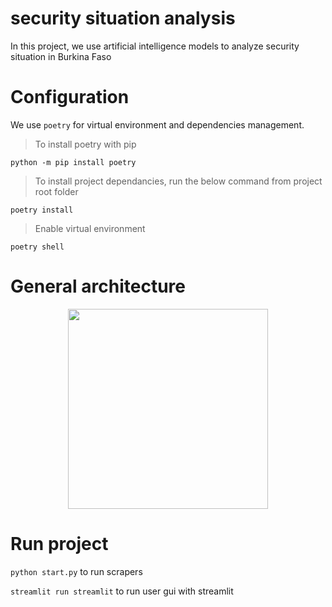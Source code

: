 # security situation analysis

In this project, we use artificial intelligence models to analyze security situation in Burkina Faso

# Configuration 

We use `poetry` for virtual environment and dependencies management.

> To install poetry with pip

```python -m pip install poetry```

> To install project dependancies, run the below command from project root folder

```poetry install```

> Enable virtual environment

```poetry shell``` 

# General architecture
<p align="center">
    <img width="320" src="https://github.com/abdoulfataoh/security-situation-analysis/blob/main/doc/architecture.png">
</p>


# Run project

```python start.py``` to run scrapers

```streamlit run streamlit``` to run user gui with streamlit

